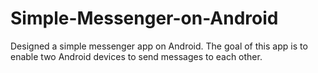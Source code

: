 # Simple-Messenger-on-Android
Designed a simple messenger app on Android. The goal of this app is to enable two Android devices to send messages to each other.
